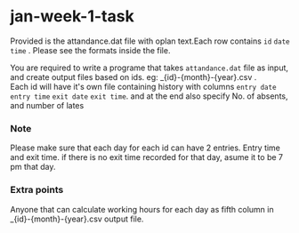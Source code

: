 # jan-week-1-task

Provided is the attandance.dat file with oplan text.Each row contains `id` `date` `time` .
Please see the formats inside the file. 
<br>

You are required to write a programe that takes `attandance.dat` file as input, and create output files based on ids. eg: _{id}-{month}-{year}.csv .
<br> Each id will have it's own file containing history with columns  `entry date` `entry time` `exit date` `exit time`. and at the end also specify No. of absents, and number of lates

### Note
Please make sure that each day for each id can have 2 entries. Entry time and exit time. if there is no exit time recorded for that day, asume it to be 7 pm that day. 

### Extra points
Anyone that can calculate working hours for each day as fifth column in _{id}-{month}-{year}.csv output file. 
